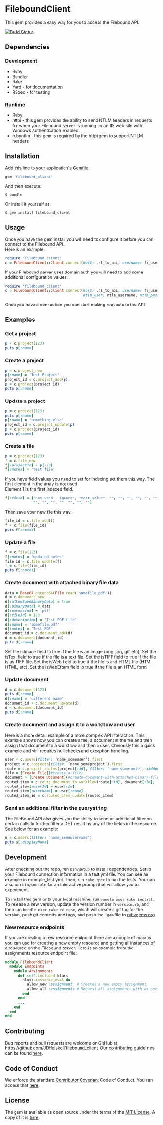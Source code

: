 # FileboundClient

This gem provides a easy way for you to access the Filebound API.

[![Build Status](https://travis-ci.org/JDHeiskell/filebound_client.svg?branch=master)](https://travis-ci.org/JDHeiskell/filebound_client)

## Dependencies

### Development
* Ruby
* Bundler
* Rake
* Yard - for documentation
* RSpec - for testing

### Runtime
* Ruby
* httpi - this gem provides the ability to send NTLM headers in requests for when your Filebound server is running
          on an IIS web site with Windows Authentication enabled.
* rubyntlm - this gem is required by the httpi gem to support NTLM headers

## Installation

Add this line to your application's Gemfile:

```ruby
gem 'filebound_client'
```

And then execute:

    $ bundle

Or install it yourself as:

    $ gem install filebound_client

## Usage

Once you have the gem install you will need to configure it before you can connect to the Filebound API.  
Here is an example:

```ruby
require 'filebound_client'
c = FileboundClient::Client.connect(host: url_to_api, username: fb_username, password: fb_password)
```

If your Filebound server uses domain auth you will need to add some additional configuration values:

```ruby
require 'filebound_client'
c = FileboundClient::Client.connect(host: url_to_api, username: fb_username, password: fb_password, use_ntlm: true, 
                                    ntlm_user: ntlm_username, ntlm_password: ntlm_password, ntlm_domain: ntlm_domain)
```

Once you have a connection you can start making requests to the API

## Examples

### Get a project

```ruby
p = c.project(123)
puts p[:name]
```

### Create a project

```ruby
p = c.project_new
p[:name] = 'Test Project'
project_id = c.project_add(p)
p = c.project(project_id)
puts p[:name]
```

### Update a project

```ruby
p = c.project(123)
puts p[:name]
p[:name] = 'something else'
project_id = c.project_update(p)
p = c.project(project_id)
puts p[:name]
```

### Create a file

```ruby
p = c.project(123)
f = c.file_new
f[:projectId] = p[:id]
f[:notes] = 'test file'
```

If you have field values you need to set for indexing set them this way.  The first element in the array is not used.  
Element 1 is the first indexed field.

```ruby
f[:field] = ["not used - ignore", "test value", "", "", "", "", "", "", "", "", "", "", "", "", 
             "", "", "", "", "", "", ""]
```

Then save your new file this way.

```ruby
file_id = c.file_add(f)
f = c.file(file_id)
puts f[:notes]
```

### Update a file

```ruby
f = c.file(123)
f[:notes] = 'updated notes'
file_id = c.file_update(f)
f = c.file(file_id)
puts f[:notes]
```

### Create document with attached binary file data

```ruby
data = Base64.encode64(File.read('somefile.pdf'))
d = c.document_new
d[:allowSaveBinaryData] = true
d[:binaryData] = data
d[:extension] = 'pdf'
d[:fileId] = 123
d[:description] = 'Test PDF file'
d[:name] = 'somefile.pdf'
d[:notes] = 'Test PDF'
document_id = c.document_add(d)
d = c.document(document_id)
puts d[:name]
```

Set the isImage field to true if the file is an image (png, jpg, gif, etc).
Set the isText field to true if the file is a text file.
Set the isTIFF field to true if the file is as TIFF file.
Set the isWeb field to true if the file is and HTML file (HTM, HTML, etc).
Set the isWebEform field to true if the file is an HTML form.

### Update document

```ruby
d = c.document(123)
puts d[:name]
d[:name] = 'different name'
document_id = c.document_update(d)
d = c.document(document_id)
puts d[:name]
```

### Create document and assign it to a workflow and user

Here is a more detail example of a more complex API interaction.
This example shows how you can create a file, a document in the file and then
assign that document to a workflow and then a user. Obviously this a quick example
and still requires null checks and exception handling.

```ruby
user = c.users(filter: ’name_someuser’).first
project = c.projects(filter: ’name_someproject’).first
route = c.project_routes(project[:id], filter: 'name_someroute', hiddenRoutes: true).first
file = [Create File](#create-a-file)
document = [Create Document](#create-document-with-attached-binary-file-data)
routed_item = c.route_document_to_workflow(route[:id], document[:id], ’test note’)
routed_item[:userId] = user[:id]
routed_item[:userName] = user[:name]
routed_item_id = c.routed_item_update(routed_item)
```

### Send an additional filter in the querystring

The FileBound API also gives you the ability to send an additional filter on certain calls to further filter 
a GET result by any of the fields in the resource.  See below for an example:

```ruby
u = c.users(filter: 'name_someusername')
puts u[:displayName]
```

## Development

After checking out the repo, run `bin/setup` to install dependencies. Setup your Filebound connection information
in a test.yml file.  You can see an example in example_test.yml.  Then, run `rake spec` to run the tests. 
You can also run `bin/console` for an interactive prompt that will allow you to experiment.

To install this gem onto your local machine, run `bundle exec rake install`. To release a new version, update the 
version number in `version.rb`, and then run `bundle exec rake release`, which will create a git tag for the version, 
push git commits and tags, and push the `.gem` file to [rubygems.org](https://rubygems.org).

### New resource endpoints

If you are creating a new resource endpoint there are a couple of macros you can use for creating a new empty
resource and getting all instances of a resource on the Filebound server.  Here is an example from the assignments 
resource endpoint file:

```ruby
module FileboundClient
  module Endpoints
    module Assignments
      def self.included klass
        klass.instance_eval do
          allow_new :assignment  # Creates a new empty assignment
          allow_all :assignments # Request all assignments with an optional filter query parameter
        end
      end
      ...
    end
  end
end
```


## Contributing

Bug reports and pull requests are welcome on GitHub at https://github.com/JDHeiskell/filebound_client.  Our contributing
guidelines can be found [here](./CONTRIBUTING.md).

## Code of Conduct

We enforce the standard [Contributor Covenant](https://www.contributor-covenant.org/) Code of Conduct.  You can access
that [here](./CODE_OF_CONDUCT.md).

## License

The gem is available as open source under the terms of the [MIT License](https://opensource.org/licenses/MIT). A copy
of it is [here](./LICENSE.txt).

